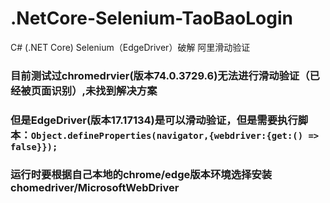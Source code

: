 # .NetCore-Selenium-TaoBaoLogin
C# (.NET Core)  Selenium（EdgeDriver）破解 阿里滑动验证
### 目前测试过chromedrvier(版本74.0.3729.6)无法进行滑动验证（已经被页面识别）,未找到解决方案
### 但是EdgeDriver(版本17.17134)是可以滑动验证，但是需要执行脚本：`Object.defineProperties(navigator,{webdriver:{get:() => false}});`
### 运行时要根据自己本地的chrome/edge版本环境选择安装chomedriver/MicrosoftWebDriver

